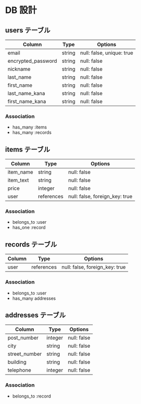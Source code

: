 # DB 設計

## users テーブル

| Column             | Type   | Options                   |
| ------------------ | ------ | ------------------------- |
| email              | string | null: false, unique: true |
| encrypted_password | string | null: false               |
| nickname           | string | null: false               |
| last_name          | string | null: false               |
| first_name         | string | null: false               |
| last_name_kana     | string | null: false               |
| first_name_kana    | string | null: false               |



### Association
- has_many :items
- has_many :records


## items テーブル

| Column    | Type        | Options                        |
| --------- | ----------- | ------------------------------ |
| item_name | string      | null: false                    |
| item_text | string      | null: false                    |
| price     | integer     | null: false                    |
| user      | references  | null: false, foreign_key: true |


### Association
- belongs_to :user
- has_one :record


## records テーブル

| Column | Type       | Options                        |
| ------ | ---------- | ------------------------------ |
| user   | references | null: false, foreign_key: true |


### Association
- belongs_to :user
- has_many addresses


## addresses テーブル

| Column       | Type    | Options     |
| ------------ | ------- | ----------- |
|post_number   | integer | null: false |
|city          | string  | null: false |
|street_number | string  | null: false |
|building      | string  | null: false |
|telephone     | integer | null: false |


### Association
- belongs_to :record
